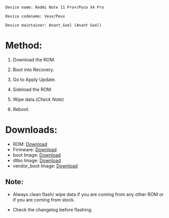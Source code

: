 ```
Device name: Redmi Note 11 Pro+/Poco X4 Pro

Device codename: Veux/Peux

Device maintainer: Anant_Goel (Anant Goel)
```

# Method:

1. Download the ROM.

2. Boot into Recovery.

3. Go to Apply Update.

4. Sideload the ROM.

5. Wipe data.(*Check Note*)

6. Reboot.

# Downloads:

* ROM: [Download](https://www.pling.com/p/1908484)
* Firmware: [Download](https://bigota.d.miui.com/V13.0.5.0.SKCMIXM/miui_VEUXGlobal_V13.0.5.0.SKCMIXM_65fd9c0869_12.0.zip)
* boot Image: [Download](https://master.dl.sourceforge.net/project/superioros/veux/boot.img)
* dtbo Image: [Download](https://master.dl.sourceforge.net/project/superioros/veux/dtbo.img)
* vendor_boot Image: [Download](https://master.dl.sourceforge.net/project/superioros/veux/vendor_boot.img)



## Note:

* Always clean flash/ wipe data if you are coming from any other ROM or if you are coming from stock.



* Check the changelog before flashing.
